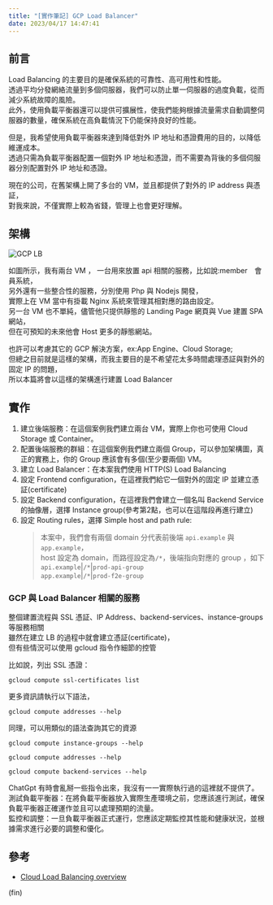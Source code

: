 ```yaml
---
title: "[實作筆記] GCP Load Balancer"
date: 2023/04/17 14:47:41
---
```


## 前言

Load Balancing 的主要目的是確保系統的可靠性、高可用性和性能。  
透過平均分發網絡流量到多個伺服器，我們可以防止單一伺服器的過度負載，從而減少系統故障的風險。  
此外，使用負載平衡器還可以提供可擴展性，使我們能夠根據流量需求自動調整伺服器的數量，確保系統在高負載情況下仍能保持良好的性能。  

但是，我希望使用負載平衡器來達到降低對外 IP 地址和憑證費用的目的，以降低維運成本。  
透過只需為負載平衡器配置一個對外 IP 地址和憑證，而不需要為背後的多個伺服器分別配置對外 IP 地址和憑證。  

現在的公司，在舊架構上開了多台的 VM，並且都提供了對外的 IP address 與憑証，  
對我來說，不僅實際上較為省錢，管理上也會更好理解。

## 架構

![GCP LB](/images/2023/gcp_lb.jpg)

如圖所示，我有兩台 VM ， 一台用來放置 api 相關的服務，比如說:member　會員系統，  
另外還有一些整合性的服務，分別使用 Php 與 Nodejs 開發，  
實際上在 VM 當中有掛載 Nginx 系統來管理其相對應的路由設定。  
另一台 VM 也不單純，儘管他只提供靜態的 Landing Page 網頁與 Vue 建置 SPA 網站，  
但在可預知的未來他會 Host 更多的靜態網站。  

也許可以考慮其它的 GCP 解決方案，ex:App Engine、Cloud Storage;  
但總之目前就是這樣的架構，而我主要目的是不希望花太多時間處理憑証與對外的固定 IP 的問題，  
所以本篇將會以這樣的架構進行建置 Load Balancer

## 實作

1. 建立後端服務：在這個案例我們建立兩台 VM，實際上你也可使用 Cloud Storage 或 Container。
2. 配置後端服務的群組：在這個案例我們建立兩個 Group，可以參加架構圖，真正的實務上，你的 Group 應該會有多個(至少要兩個) VM。
3. 建立 Load Balancer：在本案我們使用 HTTP(S) Load Balancing
4. 設定 Frontend configuration，在這裡我們給它一個對外的固定 IP 並建立憑証(certificate)
5. 設定 Backend configuration，在這裡我們會建立一個名叫 Backend Service 的抽像層，選擇 Instance group(參考第2點，也可以在這階段再進行建立)
6. 設定 Routing rules，選擇 Simple host and path rule:  
    > 本案中，我們會有兩個 domain 分代表前後端 `api.example` 與 `app.example`，  
    host 設定為 domain，而路徑設定為`/*`，後端指向對應的 group ，如下  
    `api.example`|`/*`|`prod-api-group`  
    `app.example`|`/*`|`prod-f2e-group`

### GCP 與 Load Balancer 相關的服務  

整個建置流程與 SSL 憑証、IP Address、backend-services、instance-groups 等服務相關  
雖然在建立 LB 的過程中就會建立憑証(certificate)，  
但有些情況可以使用 gcloud 指令作細節的控管  

比如說，列出 SSL 憑證：  

```terminal
gcloud compute ssl-certificates list
```

更多資訊請執行以下語法，  

```terminal
gcloud compute addresses --help
```

同理，可以用類似的語法查詢其它的資源  

```terminal
gcloud compute instance-groups --help
```

```terminal
gcloud compute addresses --help
```

```terminal
gcloud compute backend-services --help
```

ChatGpt 有時會亂掰一些指令出來，我沒有一一實際執行過的這裡就不提供了。  
測試負載平衡器：在將負載平衡器放入實際生產環境之前，您應該進行測試，確保負載平衡器正確運作並且可以處理預期的流量。  
監控和調整：一旦負載平衡器正式運行，您應該定期監控其性能和健康狀況，並根據需求進行必要的調整和優化。  

## 參考

- [Cloud Load Balancing overview](https://cloud.google.com/load-balancing/docs/load-balancing-overview)

(fin)
